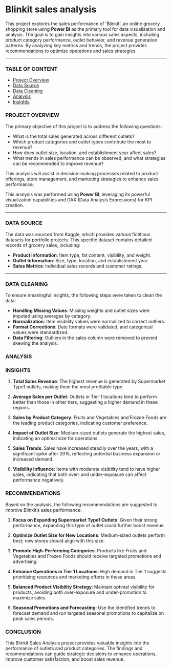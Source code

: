 # Blinkit sales analysis

This project explores the sales performance of 'Blinkit', an online grocery shopping store using **Power BI** as the primary tool for data visualization and analysis. The goal is to gain insights into various sales aspects, including product category performance, outlet behavior, and revenue generation patterns. By analyzing key metrics and trends, the project provides recommendations to optimize operations and sales strategies.

---

### TABLE OF CONTENT

- [Project Overview](#project-overview)
- [Data Source](#data-source)
- [Data Cleaning](#data-cleaning)
- [Analysis](#analysis)
- [Insights](#insights)

### PROJECT OVERVIEW

The primary objective of this project is to address the following questions:

- What is the total sales generated across different outlets?
- Which product categories and outlet types contribute the most to revenue?
- How does outlet size, location, and establishment year affect sales?
- What trends in sales performance can be observed, and what strategies can be recommended to improve revenue?

This analysis will assist in decision-making processes related to product offerings, store management, and marketing strategies to enhance sales performance.

This analysis was performed using **Power BI**, leveraging its powerful visualization capabilities and DAX (Data Analysis Expressions) for KPI creation.

---

### DATA SOURCE

The data was sourced from Kaggle, which provides various fictitious datasets for portfolio projects. This specific dataset contains detailed records of grocery sales, including:

- **Product Information**: Item type, fat content, visibility, and weight.
- **Outlet Information**: Size, type, location, and establishment year.
- **Sales Metrics**: Individual sales records and customer ratings.

---

### DATA CLEANING

To ensure meaningful insights, the following steps were taken to clean the data:

- **Handling Missing Values**: Missing weights and outlet sizes were imputed using averages by category.
- **Normalization**: Item visibility values were normalized to correct outliers.
- **Format Corrections**: Date formats were validated, and categorical values were standardized.
- **Data Filtering**: Outliers in the sales column were removed to prevent skewing the analysis.

### ANALYSIS



### INSIGHTS

1. **Total Sales Revenue**: The highest revenue is generated by Supermarket Type1 outlets, making them the most profitable type.

2. **Average Sales per Outlet**: Outlets in Tier 1 locations tend to perform better than those in other tiers, suggesting a higher demand in these regions.
   
3. **Sales by Product Category**: Fruits and Vegetables and Frozen Foods are the leading product categories, indicating customer preference.
   
4. **Impact of Outlet Size**: Medium-sized outlets generate the highest sales, indicating an optimal size for operations.
   
5. **Sales Trends**: Sales have increased steadily over the years, with a significant spike after 2015, reflecting potential business expansion or increased demand.
    
6. **Visibility Influence**: Items with moderate visibility tend to have higher sales, indicating that both over- and under-exposure can affect performance negatively.

### RECOMMENDATIONS

Based on the analysis, the following recommendations are suggested to improve Blinkit’s sales performance:

1. **Focus on Expanding Supermarket Type1 Outlets**: Given their strong performance, expanding this type of outlet could further boost revenue.

2. **Optimize Outlet Size for New Locations**: Medium-sized outlets perform best; new stores should align with this size.

3. **Promote High-Performing Categories**: Products like Fruits and Vegetables and Frozen Foods should receive targeted promotions and advertising.

4. **Enhance Operations in Tier 1 Locations**: High demand in Tier 1 suggests prioritizing resources and marketing efforts in these areas.
   
5. **Balanced Product Visibility Strategy**: Maintain optimal visibility for products, avoiding both over-exposure and under-promotion to maximize sales.
   
6. **Seasonal Promotions and Forecasting**: Use the identified trends to forecast demand and run targeted seasonal promotions to capitalize on peak sales periods.

### CONCLUSION

This Blinkit Sales Analysis project provides valuable insights into the performance of outlets and product categories. The findings and recommendations can guide strategic decisions to enhance operations, improve customer satisfaction, and boost sales revenue.

